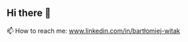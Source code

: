 ## Hi there 👋

<!--
**brtkwt/brtkwt** is a ✨ _special_ ✨ repository because its `README.md` (this file) appears on your GitHub profile.

Here are some ideas to get you started:

- 🔭 I’m currently working on ...
- 🌱 I’m currently learning ...
- 💬 Ask me about ...


-->


📫 How to reach me: www.linkedin.com/in/bartłomiej-witak
